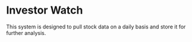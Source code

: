 # Investor Watch
This system is designed to pull stock data on a daily basis and store it for further analysis.

